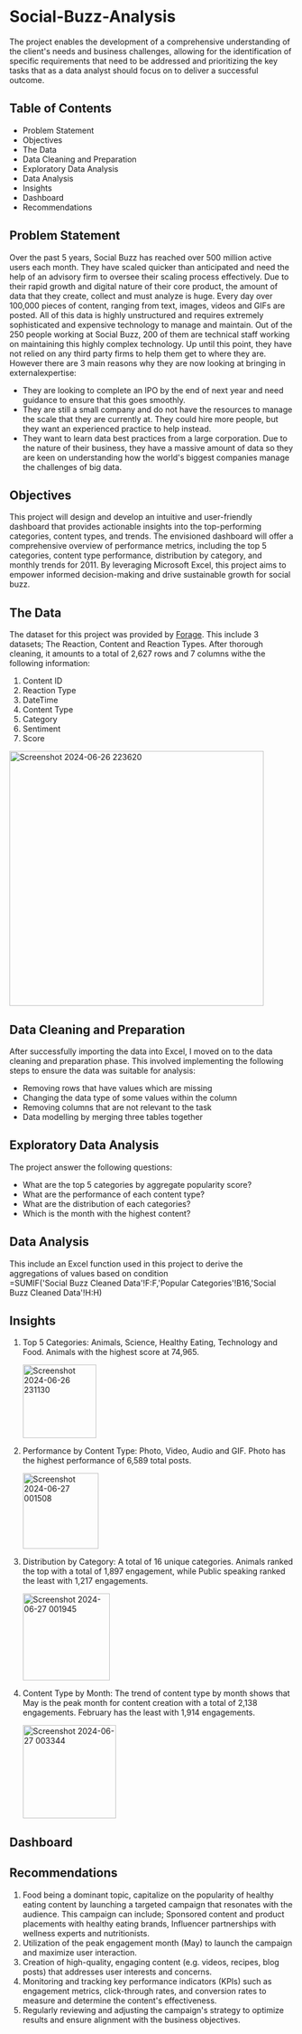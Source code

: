 # Social-Buzz-Analysis
The project enables the development of a comprehensive understanding of the client's needs and business challenges, allowing for the identification of specific requirements that need to be addressed and prioritizing the key tasks that as a data analyst should focus on to deliver a successful outcome.

## Table of Contents
- Problem Statement
- Objectives
- The Data
- Data Cleaning and Preparation
- Exploratory Data Analysis
- Data Analysis
- Insights
- Dashboard
- Recommendations

## Problem Statement

Over the past 5 years, Social Buzz has reached over 500 million active users each month. They have scaled quicker than anticipated and need the help of an advisory firm to oversee their scaling process effectively. Due to their rapid growth and digital nature of their core product, the amount of data that they 
create, collect and must analyze is huge. Every day over 100,000 pieces of content, ranging from text, images, videos and GIFs are posted. All of this data is highly unstructured and requires extremely sophisticated and expensive technology to manage and maintain. Out of the 250 people working at Social Buzz, 200 of them are technical staff working on maintaining this highly complex technology. Up until this point, they have not relied on any third party firms to help them get to where 
they are. However there are 3 main reasons why they are now looking at bringing in externalexpertise:
- They are looking to complete an IPO by the end of next year and need guidance to ensure that this goes smoothly. 
- They are still a small company and do not have the resources to manage the scale that they are currently at. They could hire more people, but they want an experienced practice to help instead.
- They want to learn data best practices from a large corporation. Due to the nature of their business, they have a massive amount of data so they are keen on 
understanding how the world's biggest companies manage the challenges of big data.

## Objectives
This project will design and develop an intuitive and user-friendly dashboard that provides actionable insights into the top-performing categories, content types, and trends. The envisioned dashboard will offer a comprehensive overview of performance metrics, including the top 5 categories, content type performance, distribution by category, and monthly trends for 2011. By leveraging Microsoft Excel, this project aims to empower informed decision-making and drive sustainable growth for social buzz.

## The Data
The dataset for this project was provided by [Forage](https://www.theforage.com/simulations/accenture-nam/data-analytics-mmlb). This include 3 datasets; The Reaction, Content and Reaction Types. After thorough cleaning, it amounts to a total of 2,627 rows and 7 columns withe the following information:
  1. Content ID
  2. Reaction Type
  3. DateTime
  4. Content Type
  5. Category
  6. Sentiment
  7. Score

<img width="451" alt="Screenshot 2024-06-26 223620" src="https://github.com/a0damy/Social-Buzz-Analysis/assets/171259818/742a0a35-c0f4-4a89-8a06-582ba595153e">

## Data Cleaning and Preparation
After successfully importing the data into Excel, I moved on to the data cleaning and preparation phase. This involved implementing the following steps to ensure the data was suitable for analysis:
- Removing rows that have values which are missing
- Changing the data type of some values within the column
- Removing columns that are not relevant to the task
- Data modelling by merging three tables together

## Exploratory Data Analysis
The project answer the following questions:
- What are the top 5 categories by aggregate popularity score?
- What are the performance of each content type?
- What are the distribution of each categories?
- Which is the month with the highest content?

## Data Analysis
This include an Excel function used in this project to derive the aggregations of values based on condition <br>
=SUMIF('Social Buzz Cleaned Data'!F:F,'Popular Categories'!B16,'Social Buzz Cleaned Data'!H:H)

## Insights
  1. Top 5 Categories: Animals, Science, Healthy Eating, Technology and Food. Animals with the highest score at 74,965.
     
     <img width="130" alt="Screenshot 2024-06-26 231130" src="https://github.com/a0damy/Social-Buzz-Analysis/assets/171259818/2636ad95-cca9-4eab-b354-74c0e4f34530">

  2. Performance by Content Type: Photo, Video, Audio and GIF. Photo has the highest performance of 6,589 total posts.
     
     <img width="134" alt="Screenshot 2024-06-27 001508" src="https://github.com/a0damy/Social-Buzz-Analysis/assets/171259818/3c91ab31-fbdc-4a7f-a91e-f3af8cdb6758">

  3. Distribution by Category: A total of 16 unique categories.
     Animals ranked the top with a total of 1,897 engagement, while Public speaking ranked the least with 1,217 engagements.
     
     <img width="154" alt="Screenshot 2024-06-27 001945" src="https://github.com/a0damy/Social-Buzz-Analysis/assets/171259818/966194f5-588c-4c1a-955d-10723e166f31">
     
  4. Content Type by Month: The trend of content type by month shows that May is the peak month for content creation with a total of 2,138 engagements.
     February has the least with 1,914 engagements.
     
     <img width="165" alt="Screenshot 2024-06-27 003344" src="https://github.com/a0damy/Social-Buzz-Analysis/assets/171259818/e4e7a7e5-5e5e-4edf-9c7a-04a94ef73fd5">

## Dashboard

## Recommendations
  1. Food being a dominant topic, capitalize on the popularity of healthy eating content by launching a targeted campaign that resonates with the audience. This 
     campaign can include; Sponsored content and product placements with healthy eating brands, Influencer partnerships with wellness experts and nutritionists.
  2. Utilization of the peak engagement month (May) to launch the campaign and maximize user interaction.
  3. Creation of high-quality, engaging content (e.g. videos, recipes, blog posts) that addresses user interests and concerns.
  4. Monitoring and tracking key performance indicators (KPIs) such as engagement metrics, click-through rates, and conversion rates to measure and determine the
     content's effectiveness.
  5. Regularly reviewing and adjusting the campaign's strategy to optimize results and ensure alignment with the business objectives.





